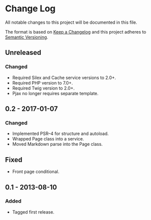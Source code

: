 # Change Log
All notable changes to this project will be documented in this file.

The format is based on [Keep a Changelog](http://keepachangelog.com/) 
and this project adheres to [Semantic Versioning](http://semver.org/).

## Unreleased

### Changed
 - Required Silex and Cache service versions to 2.0+. 
 - Required PHP version to 7.0+.
 - Required Twig version to 2.0+.
 - Pjax no longer requires separate template.

## 0.2 - 2017-01-07

### Changed
 - Implemented PSR–4 for structure and autoload.
 - Wrapped Page class into a service.
 - Moved Markdown parse into the Page class.

## Fixed
 - Front page conditional.

## 0.1 - 2013-08-10

### Added
 - Tagged first release. 
